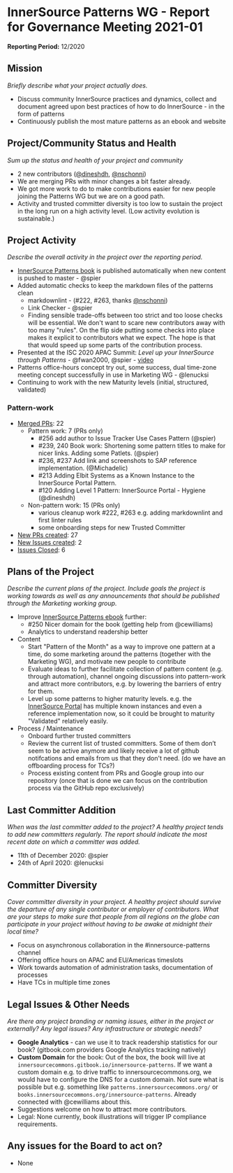 # InnerSource Patterns WG - Report for Governance Meeting 2021-01

**Reporting Period:** 12/2020

## Mission

*Briefly describe what your project actually does.*

- Discuss community InnerSource practices and dynamics, collect and document agreed upon best practices of how to do InnerSource - in the form of patterns
- Continuously publish the most mature patterns as an ebook and website

## Project/Community Status and Health

*Sum up the status and health of your project and community*

- 2 new contributors ([@dineshdh](https://github.com/dineshdh), [@nschonni](https://github.com/nschonni))
- We are merging PRs with minor changes a bit faster already.
- We got more work to do to make contributions easier for new people joining the Patterns WG but we are on a good path.
- Activity and trusted committer diversity is too low to sustain the project in the long run on a high activity level. (Low activity evolution is sustainable.)

## Project Activity

*Describe the overall activity in the project over the reporting period.*

- [InnerSource Patterns book](https://innersourcecommons.gitbook.io/innersource-patterns) is published automatically when new content is pushed to master - @spier
- Added automatic checks to keep the markdown files of the patterns clean
    - markdownlint - (#222, #263, thanks [@nschonni](https://github.com/nschonni))
    - Link Checker - @spier
    - Finding sensible trade-offs between too strict and too loose checks will be essential. We don't want to scare new contributors away with too many "rules". On the flip side putting some checks into place makes it explicit to contributors what we expect. The hope is that that would speed up some parts of the contribution process.
- Presented at the ISC 2020 APAC Summit: *Level up your InnerSource through Patterns* - @fwan2000, @spier - [video](https://www.youtube.com/watch?v=vSCR13LF6Ww)
- Patterns office-hours concept try out, some success, dual time-zone meeting concept successfully in use in Marketing WG - @lenucksi
- Continuing to work with the new Maturity levels (initial, structured, validated)

### Pattern-work

- [Merged PRs](https://github.com/InnerSourceCommons/InnerSourcePatterns/pulls?q=is%3Apr+closed%3A2020-12-01..2020-12-31+is%3Amerged+): 22
  - Pattern work: 7 (PRs only)
      - #256 add author to Issue Tracker Use Cases Pattern (@spier)
      - #239, 240 Book work: Shortening some pattern titles to make for nicer links. Adding some Patlets. (@spier)
      - #236, #237 Add link and screenshots to SAP reference implementation. (@Michadelic)
      - #213 Adding Elbit Systems as a Known Instance to the InnerSource Portal Pattern.
      - #120 Adding Level 1 Pattern: InnerSource Portal - Hygiene (@dineshdh)
  - Non-pattern work: 15 (PRs only)
      - various cleanup work #222, #263 e.g. adding markdownlint and first linter rules
      - some onboarding steps for new Trusted Committer
- [New PRs created](https://github.com/InnerSourceCommons/InnerSourcePatterns/pulls?q=is%3Apr+created%3A2020-11-01..2020-11-30): 27
- [New Issues created](https://github.com/InnerSourceCommons/InnerSourcePatterns/issues?q=is%3Aissue+is%3Aopen+created%3A2020-12-01..2020-12-31+): 2
- [Issues Closed](https://github.com/InnerSourceCommons/InnerSourcePatterns/issues?q=is%3Aissue+closed%3A2020-12-01..2020-12-31): 6

## Plans of the Project

*Describe the current plans of the project. Include goals the project is working towards as well as any announcements that should be published through the Marketing working group.*

- Improve [InnerSource Patterns ebook](https://innersourcecommons.gitbook.io/innersource-patterns) further:
    - #250 Nicer domain for the book (getting help from @cewilliams)
    - Analytics to understand readership better
- Content
    - Start "Pattern of the Month" as a way to improve one pattern at a time, do some marketing around the patterns (together with the Marketing WG), and motivate new people to contribute
    - Evaluate ideas to further facilitate collection of pattern content (e.g. through automation), channel ongoing discussions into pattern-work and attract more contributors, e.g. by lowering the barriers of entry for them.
    - Level up some patterns to higher maturity levels. e.g. the [InnerSource Portal](https://github.com/InnerSourceCommons/InnerSourcePatterns/blob/master/patterns/2-structured/innersource-portal.md) has multiple known instances and even a reference implementation now, so it could be brought to maturity "Validated" relatively easily.
- Process / Maintenance
    - Onboard further trusted committers
    - Review the current list of trusted committers. Some of them don’t seem to be active anymore and likely receive a lot of github notifcations and emails from us that they don't need. (do we have an offboarding process for TCs?)
    - Process existing content from PRs and Google group into our repository (once that is done we can focus on the contribution process via the GitHub repo exclusively)

## Last Committer Addition

*When was the last committer added to the project? A healthy project tends to add new committers regularly. The report should indicate the most recent date on which a committer was added.*

- 11th of December 2020: @spier
- 24th of April 2020: @lenucksi

## Committer Diversity

*Cover committer diversity in your project. A healthy project should survive the departure of any single contributor or employer of contributors. What are your steps to make sure that people from all regions on the globe can participate in your project without having to be awake at midnight their local time?*

- Focus on asynchronous collaboration in the #innersource-patterns channel
- Offering office hours on APAC and EU/Americas timeslots
- Work towards automation of administration tasks, documentation of processes
- Have TCs in multiple time zones

## Legal Issues & Other Needs

*Are there any project branding or naming issues, either in the project or externally? Any legal issues? Any infrastructure or strategic needs?*

- **Google Analytics** - can we use it to track readership statistics for our book? (gitbook.com providers Google Analytics tracking natively)
- **Custom Domain** for the book: Out of the box, the book will live at `innersourcecommons.gitbook.io/innersource-patterns`. If we want a custom domain e.g. to drive traffic to innersourcecommons.org, we would have to configure the DNS for a custom domain. Not sure what is possible but e.g. something like `patterns.innersourcecommons.org/` or `books.innersourcecommons.org/innersource-patterns`. Already connected with @cewilliams about this.
- Suggestions welcome on how to attract more contributors.
- Legal: None currently, book illustrations will trigger IP compliance requirements.

## Any issues for the Board to act on?

- None

